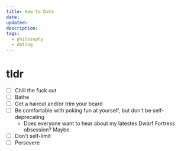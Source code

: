 ```yaml
---
title: How to Date
date: 
updated: 
description: 
tags:
  - philosophy
  - dating
---
```


# tldr

- [ ] Chill the fuck out
- [ ] Bathe
- [ ] Get a haircut and/or trim your beard
- [ ] Be comfortable with poking fun at yourself, but don't be self-deprecating
  - Does everyone want to hear about my latestes Dwarf Fortress obsession? Maybe
- [ ] Don't self-limit
- [ ] Persevere
